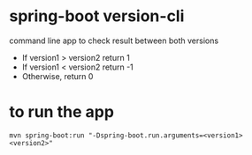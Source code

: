 # spring-boot version-cli

command line app to check result between both versions

- If version1 > version2 return 1
- If version1 < version2 return -1
- Otherwise, return 0

# to run the app

```shell
mvn spring-boot:run "-Dspring-boot.run.arguments=<version1> <version2>"

```